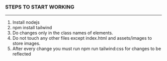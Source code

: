 ### STEPS TO START WORKING

---

1. Install nodejs
2. npm install tailwind
3. Do changes only in the class names of elements.
4. Do not touch any other files except index.html and assets/images to store images.
5. After every change you must run
   npm run tailwind:css for changes to be reflected
